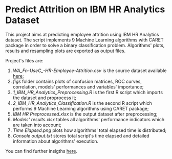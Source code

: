 # Predict Attrition on IBM HR Analytics Dataset
This project aims at predicting employee attrition using IBM HR Analytics dataset. 
The script implements 9 Machine Learning algorithms with CARET package in order to solve a binary classification problem. 
Algorithms' plots, results and resampling plots are exported as output files. 

Project's files are:
1. *WA_Fn-UseC_-HR-Employee-Attrition.csv* is the source dataset available [here](https://www.kaggle.com/pavansubhasht/ibm-hr-analytics-attrition-dataset);
2. *figs* folder contains plots of confusion matrices, ROC curves, correlation, models' performances and variables' importance;
3. *1_IBM_HR_Analytics_Preprocessing.R* is the first R script which imports the dataset and proprocess it;
4. *2_IBM_HR_Analytics_Classification.R* is the second R script which performs 9 Machine Learning algorithms using CARET package;
5. *IBM HR Preprocessed.xlsx* is the output dataset after preprocessing;
6. *Models' results.xlsx* tables all algorithms' performance indicators which are taken into account;
7. *Time Elapsed.png* plots how algorithms' total elapsed time is distributed;
8. *Console output.txt* stores total script's time elapsed and detailed information about algorithms' execution.

You can find further insigths [here](http://inseaddataanalytics.github.io/INSEADAnalytics/groupprojects/January2018FBL/IBM_Attrition_VSS.html#business_problem).
